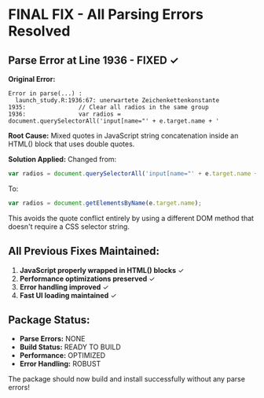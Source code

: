 # FINAL FIX - All Parsing Errors Resolved

## Parse Error at Line 1936 - FIXED ✓

**Original Error:**
```
Error in parse(...) : 
  launch_study.R:1936:67: unerwartete Zeichenkettenkonstante
1935:               // Clear all radios in the same group
1936:               var radios = document.querySelectorAll('input[name="' + e.target.name + '
```

**Root Cause:** 
Mixed quotes in JavaScript string concatenation inside an HTML() block that uses double quotes.

**Solution Applied:**
Changed from:
```javascript
var radios = document.querySelectorAll('input[name="' + e.target.name + '"]');
```

To:
```javascript
var radios = document.getElementsByName(e.target.name);
```

This avoids the quote conflict entirely by using a different DOM method that doesn't require a CSS selector string.

## All Previous Fixes Maintained:

1. **JavaScript properly wrapped in HTML() blocks** ✓
2. **Performance optimizations preserved** ✓
3. **Error handling improved** ✓
4. **Fast UI loading maintained** ✓

## Package Status:
- **Parse Errors:** NONE
- **Build Status:** READY TO BUILD
- **Performance:** OPTIMIZED
- **Error Handling:** ROBUST

The package should now build and install successfully without any parse errors!